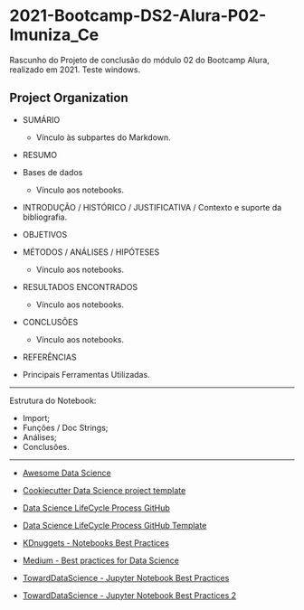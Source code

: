 2021-Bootcamp-DS2-Alura-P02-Imuniza_Ce
==============================

Rascunho do Projeto de conclusão do módulo 02 do Bootcamp Alura, realizado em 2021. Teste windows.

Project Organization
------------
- SUMÁRIO
    - Vínculo às subpartes do Markdown.

- RESUMO

- Bases de dados
    - Vínculo aos notebooks.

- INTRODUÇÃO / HISTÓRICO / JUSTIFICATIVA / Contexto e suporte da bibliografia.

- OBJETIVOS

- MÉTODOS / ANÁLISES / HIPÓTESES
    - Vínculo aos notebooks.

- RESULTADOS ENCONTRADOS
    - Vínculo aos notebooks.

- CONCLUSÕES
    - Vínculo aos notebooks.

- REFERÊNCIAS

- Principais Ferramentas Utilizadas.

--------

Estrutura do Notebook:
 - Import;
 - Funções / Doc Strings;
 - Análises;
 - Conclusões.

--------

- [Awesome Data Science](https://github.com/academic/awesome-datascience)

- [Cookiecutter Data Science project template](https://drivendata.github.io/cookiecutter-data-science/)

- [Data Science LifeCycle Process GitHub](https://github.com/dslp/dslp)

- [Data Science LifeCycle Process GitHub Template](https://github.com/dslp/dslp-repo-template)

- [KDnuggets - Notebooks Best Practices](https://www.kdnuggets.com/2018/11/best-practices-notebooks-data-science.html)

- [Medium - Best practices for Data Science](https://medium.com/swlh/software-engineering-tips-and-best-practices-for-data-science-5d85dbcf87fd)

- [TowardDataScience - Jupyter Notebook Best Practices](https://towardsdatascience.com/jupyter-notebook-best-practices-f430a6ba8c69)

- [TowardDataScience - Jupyter Notebook Best Practices 2](https://towardsdatascience.com/jupyter-best-practices-that-will-save-you-a-lot-of-headaches-67e1df45e24d)
